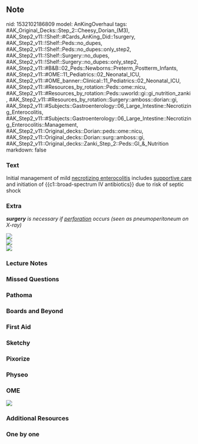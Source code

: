 ## Note
nid: 1532102186809
model: AnKingOverhaul
tags: #AK_Original_Decks::Step_2::Cheesy_Dorian_(M3), #AK_Step2_v11::!Shelf::#Cards_AnKing_Did::1surgery, #AK_Step2_v11::!Shelf::Peds::no_dupes, #AK_Step2_v11::!Shelf::Peds::no_dupes::only_step2, #AK_Step2_v11::!Shelf::Surgery::no_dupes, #AK_Step2_v11::!Shelf::Surgery::no_dupes::only_step2, #AK_Step2_v11::#B&B::02_Peds::Newborns::Preterm_Postterm_Infants, #AK_Step2_v11::#OME::11_Pediatrics::02_Neonatal_ICU, #AK_Step2_v11::#OME_banner::Clinical::11_Pediatrics::02_Neonatal_ICU, #AK_Step2_v11::#Resources_by_rotation::Peds::ome::nicu, #AK_Step2_v11::#Resources_by_rotation::Peds::uworld::gi::gi_nutrition_zanki, #AK_Step2_v11::#Resources_by_rotation::Surgery::amboss::dorian::gi, #AK_Step2_v11::#Subjects::Gastroenterology::06_Large_Intestine::Necrotizing_Enterocolitis, #AK_Step2_v11::#Subjects::Gastroenterology::06_Large_Intestine::Necrotizing_Enterocolitis::Management, #AK_Step2_v11::Original_decks::Dorian::peds::ome::nicu, #AK_Step2_v11::Original_decks::Dorian::surg::amboss::gi, #AK_Step2_v11::Original_decks::Zanki_Step_2::Peds::GI_&_Nutrition
markdown: false

### Text
Initial management of mild <u>necrotizing enterocolitis</u>
includes <u>supportive care</u> and initiation of
{{c1::broad-spectrum IV antibiotics}} due to risk of septic shock

### Extra
<i><b>surgery</b> is necessary if <u>perforation</u> occurs (seen
as pneumoperitoneum on X-ray)</i>
<div>
  <div><img src="paste-2364349431676929.jpg"></div>
  <div>
    <img src="paste-4289882054721537.jpg">
    <div>
      <i><img src="NE.png"></i>
    </div>
  </div>
</div>

### Lecture Notes


### Missed Questions


### Pathoma


### Boards and Beyond


### First Aid


### Sketchy


### Pixorize


### Physeo


### OME
<div class="ome-widget">
  <a href=
  "https://onlinemeded.org/spa/pediatrics/neonatal-icu/acquire?ref=anki">
  <img src="_OME_AnkiFlashcards_Lesson_1.png"></a>
</div>

### Additional Resources


### One by one

